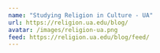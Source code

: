 ```yaml
---
name: "Studying Religion in Culture - UA"
url: https://religion.ua.edu/blog/
avatar: /images/religion-ua.png
feed: https://religion.ua.edu/blog/feed/
---
```

		